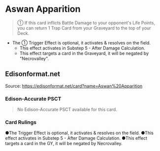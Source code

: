 # Aswan Apparition

> ① If this card inflicts Battle Damage to your opponent's Life Points, you can return 1 Trap Card from your Graveyard to the top of your Deck.

*   The ① Trigger Effect is optional, it activates & resolves on the field.
    *   This effect activates in Substep 5 - After Damage Calculation.
    *   This effect targets a card in the Graveyard, it will be negated by "Necrovalley".

## Edisonformat.net

Source: https://edisonformat.net/card?name=Aswan%20Apparition

### Edison-Accurate PSCT

> No Edison-Accurate PSCT available for this card.

### Card Rulings

●The Trigger Effect is optional, it activates & resolves on the field.
●This effect activates in Substep 5 - After Damage Calculation.
●This effect targets a card in the GY, it will be negated by Necrovalley.
            